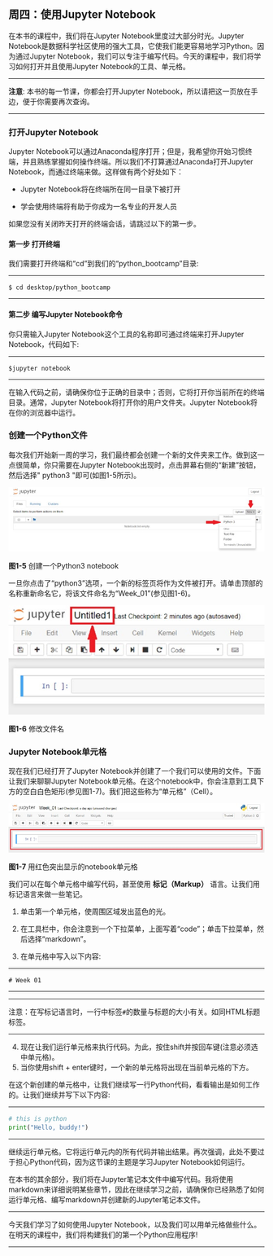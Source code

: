 ## 周四：使用Jupyter Notebook

在本书的课程中，我们将在Jupyter Notebook里度过大部分时光。Jupyter Notebook是数据科学社区使用的强大工具，它使我们能更容易地学习Python。因为通过Jupyter Notebook，我们可以专注于编写代码。今天的课程中，我们将学习如何打开并且使用Jupyter Notebook的工具、单元格。

---

**注意**: 本书的每一节课，你都会打开Jupyter Notebook，所以请把这一页放在手边，便于你需要再次查询。

---

### 打开Jupyter Notebook

Jupyter Notebook可以通过Anaconda程序打开；但是，我希望你开始习惯终端，并且熟练掌握如何操作终端。所以我们不打算通过Anaconda打开Jupyter Notebook，而通过终端来做。这样做有两个好处如下：

- Jupyter Notebook将在终端所在同一目录下被打开

- 学会使用终端将有助于你成为一名专业的开发人员

如果您没有关闭昨天打开的终端会话，请跳过以下的第一步。
#### 第一步 打开终端
我们需要打开终端和“cd”到我们的“python_bootcamp”目录:

---
```shell
$ cd desktop/python_bootcamp
```
---

#### 第二步 编写Jupyter Notebook命令

你只需输入Jupyter Notebook这个工具的名称即可通过终端来打开Jupyter Notebook，代码如下:

---
```shell
$jupyter notebook
```
---

在输入代码之前，请确保你位于正确的目录中；否则，它将打开你当前所在的终端目录。通常，Jupyter Notebook将打开你的用户文件夹。Jupyter Notebook将在你的浏览器中运行。

### 创建一个Python文件

每次我们开始新一周的学习，我们最终都会创建一个新的文件夹来工作。做到这一点很简单，你只需要在Jupyter Notebook出现时，点击屏幕右侧的“新建”按钮，然后选择" python3 "即可(如图1-5所示)。

![](../assets/ch1-5.png)

**图1-5** 创建一个Python3 notebook

一旦你点击了“python3”选项，一个新的标签页将作为文件被打开。请单击顶部的名称重新命名它，将该文件命名为“Week_01”(参见图1-6)。

![](../assets/ch1-6.png)

**图1-6** 修改文件名

### Jupyter Notebook单元格

现在我们已经打开了Jupyter Notebook并创建了一个我们可以使用的文件。下面让我们来聊聊Jupyter Notebook单元格。在这个notebook中，你会注意到工具下方的空白白色矩形(参见图1-7)。我们把这些称为“单元格”（Cell）。

![](../assets/ch1-7.png)

**图1-7** 用红色突出显示的notebook单元格

我们可以在每个单元格中编写代码，甚至使用 **标记（Markup）** 语言。让我们用标记语言来做一些笔记。

1. 单击第一个单元格，使周围区域发出蓝色的光。

2. 在工具栏中，你会注意到一个下拉菜单，上面写着“code”；单击下拉菜单，然后选择“markdown”。

3. 在单元格中写入以下内容:

---
```markup
# Week 01
```
---

---
注意：在写标记语言时，一行中标签`#`的数量与标题的大小有关。如同HTML标题标签。

---

4. 现在让我们运行单元格来执行代码。为此，按住shift并按回车键(注意必须选中单元格)。
5. 当你使用shift + enter键时，一个新的单元格将出现在当前单元格的下方。

在这个新创建的单元格中，让我们继续写一行Python代码，看看输出是如何工作的。让我们继续并写下以下内容:

---
```python
# this is python
print("Hello, buddy!")
```
---

继续运行单元格。它将运行单元内的所有代码并输出结果。再次强调，此处不要过于担心Python代码，因为这节课的主题是学习Jupyter Notebook如何运行。

在本书的其余部分，我们将在Jupyter笔记本文件中编写代码。我将使用markdown来详细说明某些章节，因此在继续学习之前，请确保你已经熟悉了如何运行单元格、编写markdown并创建新的Jupyter笔记本文件。

---

今天我们学习了如何使用Jupyter Notebook，以及我们可以用单元格做些什么。在明天的课程中，我们将构建我们的第一个Python应用程序!

---



